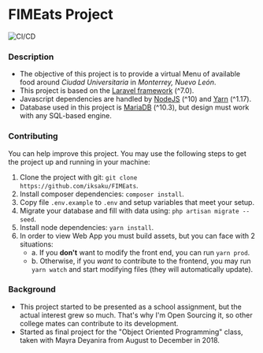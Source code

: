# FIMEats Project

![CI/CD](https://github.com/iksaku/FIMEats/workflows/CI/CD/badge.svg?branch=master)

### Description

- The objective of this project is to provide a virtual Menu of available food around _Ciudad Universitaria_ in _Monterrey, Nuevo León_.
- This project is based on the [Laravel framework](https://laravel.com/) (^7.0).
- Javascript dependencies are handled by [NodeJS](https://nodejs.org/en/) (^10) and [Yarn](https://yarnpkg.com/en/) (^1.17).
- Database used in this project is [MariaDB](https://mariadb.org/) (^10.3), but design must work with any SQL-based engine.

### Contributing
You can help improve this project. You may use the following steps to get the project up and running in your machine:
1. Clone the project with git: `git clone https://github.com/iksaku/FIMEats`.
2. Install composer dependencies: `composer install`.
3. Copy file `.env.example` to `.env` and setup variables that meet your setup.
4. Migrate your database and fill with data using: `php artisan migrate --seed`.
5. Install node dependencies: `yarn install`.
6. In order to view Web App you must build assets, but you can face with 2 situations:
    - a. If you **don't** want to modify the front end, you can run `yarn prod`.
    - b. Otherwise, if you *want* to contribute to the frontend, you may run `yarn watch` and start modifying files (they will automatically update).

### Background
- This project started to be presented as a school assignment, but the actual interest grew so much. That's why I'm Open Sourcing it, so other college mates can contribute to its development.
- Started as final project for the "Object Oriented Programming" class, taken with Mayra Deyanira from August to December in 2018.
